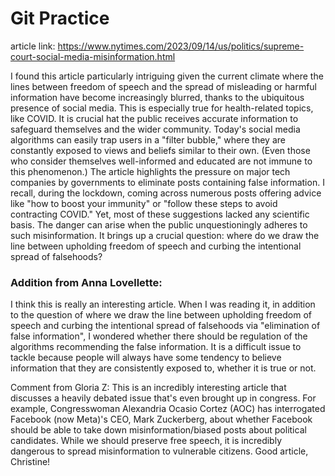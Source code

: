 # Git Practice
article link: https://www.nytimes.com/2023/09/14/us/politics/supreme-court-social-media-misinformation.html

I found this article particularly intriguing given the current climate where the lines between freedom of speech and the spread of misleading or harmful information have become increasingly blurred, thanks to the ubiquitous presence of social media. This is especially true for health-related topics, like COVID. It is crucial hat the public receives accurate information to safeguard themselves and the wider community.
Today's social media algorithms can easily trap users in a "filter bubble," where they are constantly exposed to views and beliefs similar to their own. (Even those who consider themselves well-informed and educated are not immune to this phenomenon.)
The article highlights the pressure on major tech companies by governments to eliminate posts containing false information. I recall, during the lockdown, coming across numerous posts offering advice like "how to boost your immunity" or "follow these steps to avoid contracting COVID." Yet, most  of these suggestions lacked any scientific basis. The danger can arise when the public unquestioningly adheres to such misinformation.
It brings up a crucial question: where do we draw the line between upholding freedom of speech and curbing the intentional spread of falsehoods?


### Addition from Anna Lovellette:
I think this is really an interesting article.  When I was reading it, in addition to the question of where we draw the line between upholding freedom of speech and curbing the intentional spread of falsehoods via "elimination of false information", I wondered whether there should be regulation of the algorithms recommending the false information.  It is a difficult issue to tackle because people will always have some tendency to believe information that they are consistently exposed to, whether it is true or not.

Comment from Gloria Z: This is an incredibly interesting article that discusses a heavily debated issue that's even brought up in congress. For example, Congresswoman Alexandria Ocasio Cortez (AOC) has interrogated Facebook (now Meta)'s CEO, Mark Zuckerberg, about whether Facebook should be able to take down misinformation/biased posts about political candidates. While we should preserve free speech, it is incredibly dangerous to spread misinformation to vulnerable citizens. Good article, Christine! 

